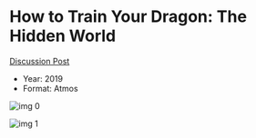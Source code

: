 # How to Train Your Dragon: The Hidden World

[Discussion Post](https://www.avsforum.com/threads/bass-eq-for-filtered-movies.2995212/post-57871780)

* Year: 2019
* Format: Atmos

![img 0](https://i.imgur.com/epxjfne.jpg)

![img 1](https://i.imgur.com/jeA00iM.jpg)

